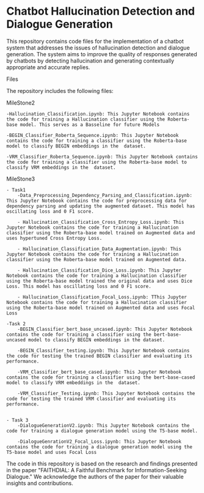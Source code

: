 # Chatbot Hallucination Detection and Dialogue Generation
This repository contains code files for the implementation of a chatbot system that addresses the issues of hallucination detection and dialogue generation. The system aims to improve the quality of responses generated by chatbots by detecting hallucination and generating contextually appropriate and accurate replies.

Files

The repository includes the following files:

MileStone2
    
    -Hallucination_Classification.ipynb: This Jupyter Notebook contains the code for training a Hallucination classifier using the Roberta-base model. This serves as a Basseline for future Models
     
    -BEGIN_Classifier_Roberta_Sequence.ipynb: This Jupyter Notebook contains the code for training a classifier using the Roberta-base model to classify BEGIN embeddings in the  dataset.
            
    -VRM_Classifier_Roberta_Sequence.ipynb: This Jupyter Notebook contains the code for training a classifier using the Roberta-base model to classify VRM embeddings in the  dataset.


MileStone3

    - Task1
        -Data_Preprocessing_Dependency_Parsing_and_Classification.ipynb: This Jupyter Notebook contains the code for preprocessing data for dependency parsing and updating the augmented dataset. This model has oscillating loss and 0 F1 score.

        - Hallucination_Classification_Cross_Entropy_Loss.ipynb: This Jupyter Notebook contains the code for training a Hallucination classifier using the Roberta-base model trained on Augmented data and uses hypertuned Cross Entropy Loss.

        - Hallucination_Classification_Data_Augmentation.ipynb: This Jupyter Notebook contains the code for training a Hallucination classifier using the Roberta-base model trained on Augmented data.

        - Hallucination_Classification_Dice_Loss.ipynb: This Jupyter Notebook contains the code for training a Hallucination classifier using the Roberta-base model trained the original data and uses Dice Loss. This model has oscillating loss and 0 F1 score.

        - Hallucination_Classification_Focal_Loss.ipynb: TThis Jupyter Notebook contains the code for training a Hallucination classifier using the Roberta-base model trained on Augmented data and uses Focal Loss
    
    -Task 2
        -BEGIN_Classifier_bert_base_uncased.ipynb: This Jupyter Notebook contains the code for training a classifier using the bert-base-uncased model to classify BEGIN embeddings in the dataset.

        -BEGIN_Classifier_testing.ipynb: This Jupyter Notebook contains the code for testing the trained BEGIN classifier and evaluating its performance.

        -VRM_Classifier_bert_base_cased.ipynb: This Jupyter Notebook contains the code for training a classifier using the bert-base-cased model to classify VRM embeddings in the  dataset.
        
        -VRM_Classifier_Testing.ipynb: This Jupyter Notebook contains the code for testing the trained VRM classifier and evaluating its performance.

    
    - Task 3
        -DialogueGenerationV2.ipynb: This Jupyter Notebook contains the code for training a dialogue generation model using the T5-base model.

        -DialogueGenrationV2_Focal_Loss.ipynb: This Jupyter Notebook contains the code for training a dialogue generation model using the T5-base model and uses Focal Loss




The code in this repository is based on the research and findings presented in the paper "FAITHDIAL: A Faithful Benchmark for Information-Seeking Dialogue." We acknowledge the authors of the paper for their valuable insights and contributions.
